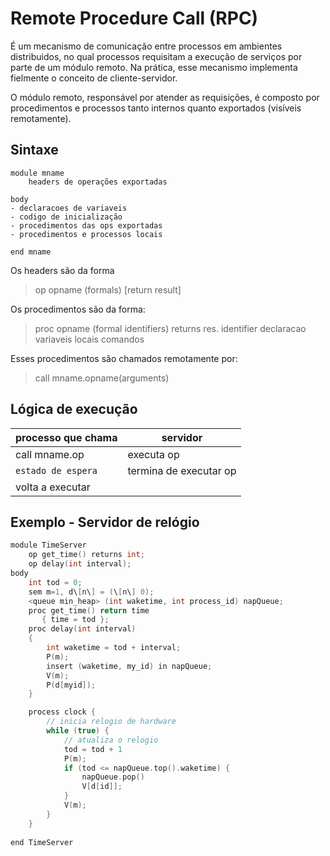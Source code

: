 # Remote Procedure Call (RPC)
É um mecanismo de comunicação entre processos em ambientes distribuidos, no qual processos requisitam a execução de serviços por parte de um módulo remoto. Na prática, esse mecanismo implementa fielmente o conceito de cliente-servidor.

O módulo remoto, responsável por atender as requisições, é composto por procedimentos e processos tanto internos quanto exportados (visíveis remotamente). 
## Sintaxe
```
module mname
    headers de operações exportadas 

body
- declaracoes de variaveis
- codigo de inicialização 
- procedimentos das ops exportadas
- procedimentos e processos locais

end mname 
```

Os headers são da forma 
> op opname (formals) \[return result\]

Os procedimentos são da forma:
> proc opname (formal identifiers) returns res. identifier 
>   declaracao variaveis locais 
>   comandos

Esses procedimentos são chamados remotamente por:
> call mname.opname(arguments)

## Lógica de execução

| processo que chama | servidor |
|--------------------|----------|
| call mname.op | executa op |
| `estado de espera` | termina de executar op |
| volta a executar | |


## Exemplo - Servidor de relógio 
```c
module TimeServer
    op get_time() returns int;
    op delay(int interval);
body 
    int tod = 0;
    sem m=1, d\[n\] = (\[n\] 0);
    <queue min_heap> (int waketime, int process_id) napQueue;
    proc get_time() return time 
       { time = tod };
    proc delay(int interval) 
    {
        int waketime = tod + interval;
        P(m);
        insert (waketime, my_id) in napQueue;
        V(m);
        P(d[myid]);
    }

    process clock {
        // inicia relogio de hardware
        while (true) {
            // atualiza o relogio 
            tod = tod + 1
            P(m);
            if (tod <= napQueue.top().waketime) {
                napQueue.pop()
                V[d[id]];
            }
            V(m);
        }
    }
    
end TimeServer
```
